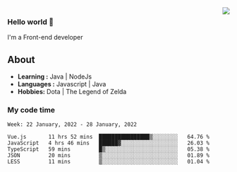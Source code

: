 <img align='right' src="https://github-readme-stats.vercel.app/api?username=jumodada&show_icons=true&theme=vue">

### Hello world 👋

I'm a Front-end developer 
    
## About
-  **Learning :** Java | NodeJs
-  **Languages :** Javascript | Java
-  **Hobbies:** Dota | The Legend of Zelda

### My code time

<!--START_SECTION:waka-->
```text
Week: 22 January, 2022 - 28 January, 2022

Vue.js       11 hrs 52 mins  ████████████████▒░░░░░░░░   64.76 % 
JavaScript   4 hrs 46 mins   ██████▓░░░░░░░░░░░░░░░░░░   26.03 % 
TypeScript   59 mins         █▒░░░░░░░░░░░░░░░░░░░░░░░   05.38 % 
JSON         20 mins         ▒░░░░░░░░░░░░░░░░░░░░░░░░   01.89 % 
LESS         11 mins         ▒░░░░░░░░░░░░░░░░░░░░░░░░   01.04 % 
```
<!--END_SECTION:waka-->
